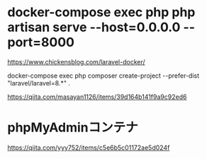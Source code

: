 # docker-compose exec php php artisan serve --host=0.0.0.0 --port=8000
https://www.chickensblog.com/laravel-docker/

docker-compose exec php composer create-project --prefer-dist "laravel/laravel=8.*" .

https://qiita.com/masayan1126/items/39d164b141f9a9c92ed6

# phpMyAdminコンテナ
https://qiita.com/yyy752/items/c5e6b5c01172ae5d024f

